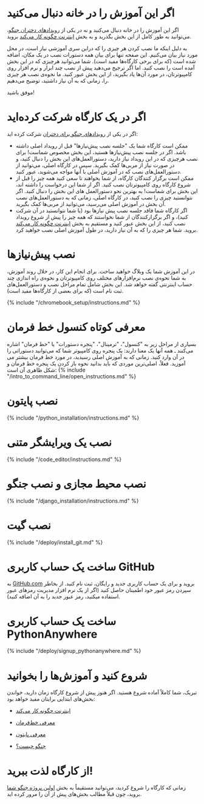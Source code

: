 # اگر این آموزش را در خانه دنبال می‌کنید

اگر این آموزش را در خانه دنبال می‌کنید و نه در یکی از [رویدادهای دختران جنگو](https://djangogirls.org/events/)، می‌توانید به طور کامل از این بخش بگذرید و به بخش [اینترنت چگونه کار می‌کند](../how_the_internet_works/README.md) بروید.

به دلیل اینکه ما نصب کردن هر چیزی را که دراین سری آموزشی نیاز است، در محل مورد نیاز بیان می‌کنیم. این صفحه تنها برای بیان همه دستورات نصب در یک مکان، اضافه شده است (که برای برخی کارگاه‌ها مفید است). شما می‌توانید هرچیزی که در این بخش آمده است را نصب کنید. اما اگر ترجیح می‌دهید پیش از نصب چند ابزار و نرم افزار روی کامپیوترتان، در مورد آن‌ها یاد بگیرید، از این بخش عبور کنید. ما نحوه‌ی نصب هر چیزی را، زمانی که به آن نیاز داشتید، توضیح می‌دهیم.

موفق باشید!

# اگر در یک کارگاه شرکت کرده‌اید

اگر در یکی از [رویدادهای جنگو برای دختران](https://djangogirls.org/events/) شرکت کرده اید:

* ممکن است کارگاه شما یک "جلسه نصب پیش‌نیازها" قبل از رویداد اصلی داشته باشد. اگر در جلسه نصب پیش‌نیازها هستید، این بخش مخصوص شماست! برای نصب هرچیزی که در این رویداد نیاز دارید، دستورالعمل‌های این بخش را دنبال کنید، و در صورت نیاز از مربی‌ها کمک بگیرید. سپس در کارگاه اصلی، می‌توانید از دستورالعمل‌های نصب که در آموزش اصلی با آنها مواجه می‌شوید، عبور کنید.
* ممکن است برگزار کنندگان کارگاه، از شما بخواهند تا سعی کنید همه چیز را قبل از شروع کارگاه روی کامپیوترتان نصب کنید. اگر از شما این درخواست را داشته اند، این بخش برای شماست! به بهترین نحو دستورالعمل های این بخش را دنبال کنید. اگر نتوانستید چیزی را نصب کنید، در کارگاه اصلی، زمانی که به دستورالعمل‌های نصب آن بخش در آموزش اصلی می‌رسید، می‌توانید از مربی‌ها کمک بگیرید.
* اگر کارگاه شما فاقد جلسه نصب پیش نیازها بود (یا شما نتوانستید در آن شرکت کنید)، و اگر برگزارکنندگان از شما نخواستند که همه چیز را پیش از شروع رویداد نصب کنید، از این بخش عبور کنید و مستقیم به بخش [ اینترنت چگونه کار می‌کند](../how_the_internet_works/README.md) بروید. شما هر چیزی را که به آن نیاز دارید، در طول آموزش اصلی نصب خواهید کرد.

# نصب پیش‌نیازها

در این آموزش شما یک وبلاگ خواهید ساخت. برای انجام این کار، در خلال روند آموزش، به شما نحوه‌ی نصب نرم‌افزارهای مختلف روی کامپیوترتان و نحوه‌ی راه اندازی چند حساب اینترنتی گفته خواهد شد. این بخش شامل تمام مراحل نصب و دستورالعمل‌های ثبت نام است (که برای بعضی از کارگاه‌ها مفید است).

<!--sec data-title="Chromebook setup (if you're using one)"
data-id="chromebook_setup" data-collapse=true ces--> {% include "/chromebook_setup/instructions.md" %} 

<!--endsec-->

# معرفی کوتاه کنسول خط فرمان

بسیاری از مراحل زیر به "کنسول"، "ترمینال"، "پنجره دستورات" یا "خط فرمان" اشاره می‌کنند ـ همه آنها یک معنا دارند: یک پنجره روی کامپیوتر شما که می‌توانید دستوراتی را در آن وارد کنید. زمانی که به آموزش اصلی رسیدید، در مورد خط فرمان بیشتر می آموزید. فعلاً، اصلی‌ترین موردی که باید بدانید نحوه باز کردن یک پنجره خط فرمان و شکل ظاهری آن است: {% include "/intro_to_command_line/open_instructions.md" %}

# نصب پایتون

{% include "/python_installation/instructions.md" %}

# نصب یک ویرایشگر متنی

{% include "/code_editor/instructions.md" %}

# نصب محیط مجازی و نصب جنگو

{% include "/django_installation/instructions.md" %}

# نصب گیت

{% include "/deploy/install_git.md" %}

# ساخت یک حساب کاربری GitHub

به [GitHub.com](https://www.github.com) بروید و برای یک حساب کاربری جدید و رایگان،‌ ثبت نام کنید. از بخاطر سپردن رمز عبور خود اطمینان حاصل کنید (اگر از یک نرم افزار مدیریت رمزهای عبور استفاده میکنید، رمز عبور جدید را به آن اضافه کنید).

# ساخت یک حساب کاربری PythonAnywhere

{% include "/deploy/signup_pythonanywhere.md" %}

# شروع کنید و آموزش‌ها را بخوانید

تبریک، شما کاملاً آماده شروع هستید. اگر هنوز پیش از شروع کارگاه زمان دارید، خواندن بخش‌های ابتدایی برایتان مفید خواهد بود:

* [اینترنت چگونه کار می‌کند](../how_the_internet_works/README.md)

* [معرفی خط‌فرمان](../intro_to_command_line/README.md)

* [معرفی پایتون](../python_introduction/README.md)

* [جنگو چیست؟](../django/README.md)

# از کارگاه لذت ببرید!

زمانی که کارگاه را شروع کردید، می‌توانید مستقیماً به بخش [اولین پروژه جنگو شما](../django_start_project/README.md) بروید، چون قبلاً مطالب بخش‌های پیش از آن را مرور کرده اید.